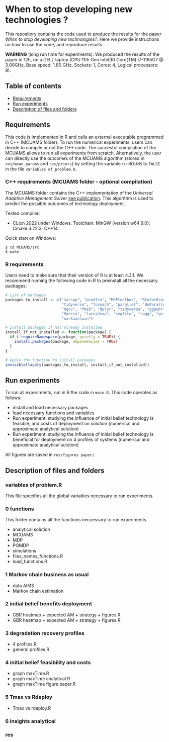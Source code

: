 # When to stop developing new technologies ?

This repository contains the code used to produce the results for the paper *When to stop developing new technologies?*. 
Here we provide instructions on how to use the code, and reproduce results.

**WARNING** (long run time for experiments): We produced the results of the paper in 12h, on a DELL laptop (CPU	11th Gen Intel(R) Core(TM) i7-1185G7 @ 3.00GHz, Base speed:	1.80 GHz, Sockets:	1,	Cores:	4, Logical processors:	8).

## Table of contents
* [Requirements](#requirements)
* [Run experiments](#run-experiments)
* [Description of files and folders](#description-of-files-and-folders) 
## Requirements
This code is implemented in R and calls an external executable programmed in C++ (MCUAMS folder).
To run the numerical experiments, users can decide to compile or not the C++ code. The succesful compilation of the MCUAMS allows to run all experiments from scratch. Alternatively, the user can directly use the outcomes of the MCUAMS algorithm (stored in `res/mean_params` and `res/priors`) by setting the variable `runMCUAMS` to `FALSE` in the file `variables of problem.R`.

### C++ requirements (MCUAMS folder - optional compilation)
The MCUAMS folder contains the C++ implementation of the *Universal Adaptive Management Solver* [see publication](https://ojs.aaai.org/index.php/AAAI/article/view/17747). This algorithm is used to predict the possible outcomes of technology deployment.

Tested compiler:
- CLion 2022 under Windows. Toolchain: MinGW (version w64 9.0); Cmake 3.22.3; C++14.

Quick start on Windows:
```
$ cd MCUAMS/src
$ make
```

### R requirements
Users need to make sure that their version of R is at least 4.3.1. We recommend running the following code in R to preinstall all the necessary packages:
```r
# List of packages
packages_to_install <- c("sarsop", "prodlim", "MDPtoolbox", "RColorBrewer", 
                         "tidyverse", "foreach", "parallel", "doParallel", 
                         "mgcv", "fmsb", "dplyr", "tidyverse", "ggpubr", 
                         "Matrix", "latex2exp", "svglite", "ragg", "grid", 
                         "markovchain")

# Install packages if not already installed
install_if_not_installed <- function(package) {
  if (!requireNamespace(package, quietly = TRUE)) {
    install.packages(package, dependencies = TRUE)
  }
}

# Apply the function to install packages
invisible(lapply(packages_to_install, install_if_not_installed))
```
## Run experiments

To run all experiments, run in R the code in `main.R`. This code operates as follows:
- install and load necessary packages
- load necessary functions and variables
- Run experiment: studying the influence of initial belief technology is feasible, and costs of deployment on solution (numerical and approximate analytical solution)
- Run experiment: studying the influence of initial belief technology is beneficial for deployment on 4 profiles of systems (numerical and approximate analytical solution)

All figures are saved in `res/figures paper/`.

## Description of files and folders

### variables of problem.R
This file specifies all the global variables necessary to run experiments.

###  0 functions
This folder contains all the functions neccessary to run experiments.
* analytical solution
* MCUAMS
* MDP
* POMDP
* simulations
* files_names_functions.R
* load_functions.R

### 1 Markov chain business as usual
* data AIMS
* Markov chain estimation

###  2 initial belief benefits deployment
* GBR heatmap + expected AM + strategy + figures.R
* GBR heatmap + expected AM + strategy + figures.R

###  3 degradation recovery profiles
* 4 profiles.R
* general profiles.R

###  4 initial belief feasibility and costs
* graph maxTime.R
* graph maxTime analytical.R
* graph maxTime figure paper.R

###  5 Tmax vs Rdeploy
* Tmax vs rdeploy.R

###  6 insights analytical

###  res

